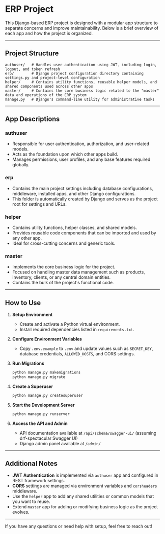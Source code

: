 
# ERP Project

This Django-based ERP project is designed with a modular app structure to separate concerns and improve maintainability. Below is a brief overview of each app and how the project is organized.

---

## Project Structure

```
authuser/   # Handles user authentication using JWT, including login, logout, and token refresh
erp/        # Django project configuration directory containing settings.py and project-level configuration
helper/     # Contains utility functions, reusable helper models, and shared components used across other apps
master/     # Contains the core business logic related to the "master" data and operations of the ERP system
manage.py   # Django's command-line utility for administrative tasks
```

---

## App Descriptions

### authuser
- Responsible for user authentication, authorization, and user-related models.
- Acts as the foundation upon which other apps build.
- Manages permissions, user profiles, and any base features required globally.

### erp
- Contains the main project settings including database configurations, middleware, installed apps, and other Django configurations.
- This folder is automatically created by Django and serves as the project root for settings and URLs.

### helper
- Contains utility functions, helper classes, and shared models.
- Provides reusable code components that can be imported and used by any other app.
- Ideal for cross-cutting concerns and generic tools.

### master
- Implements the core business logic for the project.
- Focused on handling master data management such as products, inventory, clients, or any central domain entities.
- Contains the bulk of the project's functional code.

---

## How to Use

1. **Setup Environment**

   - Create and activate a Python virtual environment.
   - Install required dependencies listed in `requirements.txt`.

2. **Configure Environment Variables**

   - Copy `.env.example` to `.env` and update values such as `SECRET_KEY`, database credentials, `ALLOWED_HOSTS`, and CORS settings.

3. **Run Migrations**

   ```bash
   python manage.py makemigrations
   python manage.py migrate
   ```

4. **Create a Superuser**

   ```bash
   python manage.py createsuperuser
   ```

5. **Start the Development Server**

   ```bash
   python manage.py runserver
   ```

6. **Access the API and Admin**

   - API documentation available at `/api/schema/swagger-ui/` (assuming drf-spectacular Swagger UI)
   - Django admin panel available at `/admin/`

---

## Additional Notes

- **JWT Authentication** is implemented via `authuser` app and configured in REST framework settings.
- **CORS** settings are managed via environment variables and `corsheaders` middleware.
- Use the `helper` app to add any shared utilities or common models that you want to reuse.
- Extend `master` app for adding or modifying business logic as the project evolves.

---

If you have any questions or need help with setup, feel free to reach out!
